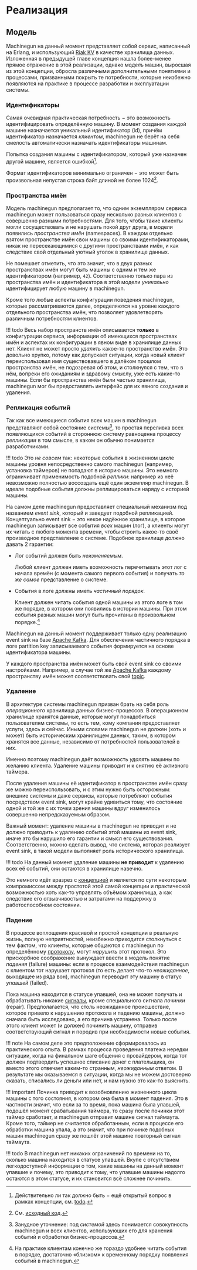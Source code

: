 # Реализация

## Модель

Machinegun на данный момент представляет собой сервис, написанный на Erlang, и использующий [Riak KV](https://riak.com/products/riak-kv/) в качестве хранилища данных. Изложенная в предыдущей главе концепция нашла более-менее прямое отражение в этой реализации, однако _модель_ машин, выросшая из этой концепции, обросла различными дополнительными понятиями и процессами, призванными покрыть те потребности, которые неизбежно появляются на практике в процессе разработки и эксплуатации системы.


### Идентификаторы

Самая очевидная практическая потребность − это возможность идентифицировать определённую машину. В момент создания каждой машине назначается уникальный идентификатор (id), причём идентификатор назначается _клиентом_, machinegun не берёт на себя смелость автоматически назначать идентификаторы машинам.

Попытка создания машины с идентификатором, который уже назначен другой машине, является ошибкой[^1].

Формат идентификаторов минимально ограничен − это может быть произвольная непустая строка байт длиной не более 1024[^2].

[^1]: Действительно ли так должно быть − ещё открытый вопрос в рамках концепции, см. [todo](../concepts#инициализация).
[^2]: См. [исходный код](https://github.com/valitydev/machinegun-core/blob/f8600cea/src/mg_core_storage.erl#L72-L73).


### Пространства имён

Модель machinegun предполагает то, что одним экземпляром сервиса machinegun может пользоваться сразу несколько разных клиентов с совершенно разными потребностями. Для того, чтобы такие клиенты могли сосуществовать и не нарушать покой друг друга, в модели появились _пространства имён_ (namespaces). В каждом отдельно взятом пространстве имён свои машины со своими идентификаторами, никак не пересекающимися с другими пространствами имён, и как следствие свой отдельный уютный уголок в хранилище данных.

Не помешает отметить, что это значит, что в двух разных пространствах имён могут быть машины с одним и тем же идентификатором (например, `42`). Соответственно только пара из пространства имён и идентификатора в этой модели _уникально_ идентифицирует любую машину в machinegun.

Кроме того любые аспекты конфигурации поведения machinegun, которые рассматриваются далее, определяются на уровне каждого отдельного пространства имён, что позволяет удовлетворять различным потребностям клиентов.

!!! todo
    Весь набор пространств имён описывается **только** в конфигурации сервиса, информации об имеющихся пространствах имён и аспектах их конфигурации в явном виде в хранилище данных нет. Клиент не может просто _удалить_ какое-то пространство имён. Это довольно хрупко, потому как допускает ситуации, когда новый клиент переиспользовал имя существовавшего в далёком прошлом пространства имён, не подозревая об этом, и столкнулся с тем, что в нём, вопреки его ожиданиям и здравому смыслу, уже есть какие-то машины. Если бы пространства имён были частью хранилища, machinegun мог бы предоставлять интерфейс для их явного создания и удаления.


### Репликация событий

Так как все имеющиеся события всех машин в machinegun представляют собой состояние системы[^3], то простая переливка всех появляющихся событий в стороннюю систему равноценна процессу _репликации_ в том смысле, в каком он обычно понимается разработчиками.

!!! todo
    Это _не совсем_ так: некоторые события в жизненном цикле машины уровня непосредственно самого machinegun (например, установка таймеров) не попадают в историю машины. Это немного ограничивает применимость подобной _реплики_: например из неё невозможно полностью воссоздать ещё один экземпляр machinegun. В идеале подобные события должны реплицироваться наряду с историей машины.

На самом деле machinegun предоставляет специальный механизм под названием _event sink_, который и заведует подобной репликацией. Концептуально event sink − это некое надёжное хранилище, в которое machinegun записывает все события _всех_ машин (лог), а клиенты могут их читать с любого момента времени, чтобы строить какое-то своё производное представление о системе. Подобное хранилище должно давать 2 гарантии:

* Лог событий должен быть _неизменяемым_.

    Любой клиент должен иметь возможность перечитывать этот лог с начала времён (с момента самого первого события) и получать _то же самое_ представление о системе.

* События в логе должны иметь _частичный порядок_.

    Клиент должен читать события одной машины из этого логе в том же порядке, в котором они появились в истории машины. При этом события разных машин могут быть прочитаны в произвольном порядке.[^4]

Machinegun на данный момент поддерживает только одну реализацию event sink на базе [Apache Kafka][1]. Для обеспечения частичного порядка в логе partition key записываемого события формируется на основе идентификатора машины.

У каждого пространства имён может быть свой event sink со своими настройками. Например, в случае той же [Apache Kafka][1] каждому пространству имён может соответствовать свой [topic](https://kafka.apache.org/documentation/#intro_concepts_and_terms).

[1]: https://kafka.apache.org/

[^3]: Занудное уточнение: под _системой_ здесь понимается совокупность machinegun и всех клиентов, использующих его для хранения событий и обработки бизнес-процессов.
[^4]: На практике клиентам конечно же гораздо удобнее читать события в порядке, достаточно «близком» к временному порядку появления событий в machinegun.


### Удаление

В архитектуре системы machinegun призван брать на себя роль _операционного_ хранилища данных бизнес-процессов. В операционном хранилище хранятся данные, которые могут понадобиться пользователям системы, то есть тем, кому компания предоставляет услуги, здесь и сейчас. Иными словами machinegun не должен (хоть и может) быть историческим хранилищем данных, таким, в котором хранятся все данные, независимо от потребностей пользователей в них.

Именно поэтому machinegun даёт возможность _удалять_ машины по желанию клиента. Удаление машины приводит и к снятию её активного таймера.

После удаления машины её идентификатор в пространстве имён сразу же можно переиспользовать, и с этим нужно быть осторожным: внешние системы и даже сервисы, которые потребляют события посредством event sink, могут крайне удивиться тому, что состояние одной и той же с их точки зрения машины вдруг изменилось совершенно непредсказуемым образом.

Важный момент: удаление машины в machinegun не приводит и не должно приводить к удалению событий этой машины из event sink, иначе это бы нарушило его гарантии и смысл его существования. Соответственно, можно сделать вывод, что система, которая реализует event sink, в такой модели выполняет роль исторического хранилища.

!!! todo
    На данный момент удаление машины **не приводит** к удалению всех её событий, они остаются в хранилище навечно.

Это немного идёт вразрез с [концепцией](concepts.md) и является по сути некоторым компромиссом между простотой этой самой концепции и практической возможностью хоть как-то управлять объёмом хранилища, а как следствие его отзывчивостью и затратами на поддержку в работоспособном состоянии.


### Падение

В процессе воплощения красивой и простой концепции в реальную жизнь, полную неприятностей, неизбежно приходится столкнуться с тем фактом, что клиенты, которые общаются с machinegun по определённому [протоколу](api.md), могут _нарушить_ этот протокол.  Это прискорбное соображение вынуждает ввести в модель понятие _падения_ (failure) машины: если в процессе взаимодействия machinegun с клиентом тот нарушает протокол (то есть делает что-то _неожиданное_, выходящее из ряда вон), machinegun переводит эту машину в статус _упавшей_ (failed).

Пока машина находится в статусе упавшей, она не может получать и обрабатывать никакие [сигналы](concepts.md#жизненный-цикл), кроме специального сигнала _починки_ (repair). Предполагается, что столь неожиданное происшествие, которое привело к нарушению протокола и падению машины, должно сначала быть исследовано, а его причина устранена. Только после этого клиент может (и должен) починить машину, отправив соответствующий сигнал и породив при необходимости новые события.

!!! note
    На самом деле это предположение сформировалось из практического опыта. В рамках процесса проведения платежа нередки ситуации, когда на финальном шаге общения с провайдером, когда тот должен подтвердить успешное списание денег с плательщика, он вместо этого отвечает каким-то странным, _неожиданным_ ответом. В результате мы оказываемся в ситуации, когда мы не можем достоверно сказать, списались ли деньги или нет, и нам нужно это как-то выяснить.

!!! important
    Починка приводит к возобновлению жизненного цикла машины с того состояния, в котором она была в момент падения. Это в частности значит, что если за то время, пока машина была упавшей, подошёл момент срабатывания таймера, то сразу после починки этот таймер сработает, и machinegun отправит машине сигнал таймаута. Кроме того, таймер не считается обработанным, если в процессе его обработки машина упала, а это значит, что при починке подобных машин machinegun сразу же пошлёт этой машине повторный сигнал таймаута.

!!! todo
    В machinegun нет никаких ограничений по времени на то, сколько машина находится в статусе упавшей. Вкупе с отсутствием легкодоступной информации о том, какие машины на данный момент упавшие и почему, это приводит к тому, что упавшие машины надолго остаются в этом статусе, и их становится всё сложнее починить.
